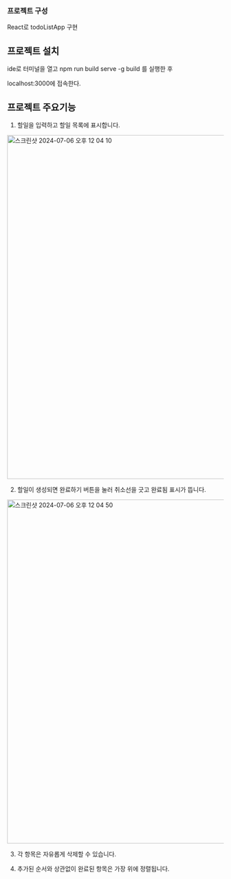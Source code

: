 ### 프로젝트 구성

React로 todoListApp 구현

## 프로젝트 설치

ide로 터미널을 열고
npm run build
serve -g build
를 실행한 후

localhost:3000에 접속한다.

## 프로젝트 주요기능


1. 할일을 입력하고 할일 목록에 표시합니다.

<img width="800" alt="스크린샷 2024-07-06 오후 12 04 10" src="https://github.com/Austin-Choi/todolistapp/assets/33799946/81b9f51c-6360-44b3-a249-5aea349ab568">

2. 할일이 생성되면 완료하기 버튼을 눌러 취소선을 긋고 완료됨 표시가 뜹니다.
<img width="800" alt="스크린샷 2024-07-06 오후 12 04 50" src="https://github.com/Austin-Choi/todolistapp/assets/33799946/c2b07f28-a7e2-464a-907c-346757acb0de">

3. 각 항목은 자유롭게 삭제할 수 있습니다.

4. 추가된 순서와 상관없이 완료된 항목은 가장 위에 정렬됩니다.
